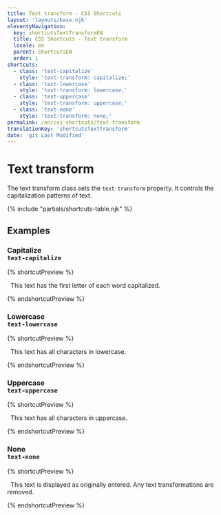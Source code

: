```yaml
---
title: Text transform - CSS Shortcuts
layout: 'layouts/base.njk'
eleventyNavigation:
  key: shortcutsTextTransformEN
  title: CSS Shortcuts - Text transform
  locale: en
  parent: shortcutsEN
  order: 1
shortcuts:
  - class: 'text-capitalize'
    style: 'text-transform: capitalize;'
  - class: 'text-lowercase'
    style: 'text-transform: lowercase;'
  - class: 'text-uppercase'
    style: 'text-transform: uppercase;'
  - class: 'text-none'
    style: 'text-transform: none;'
permalink: /en/css-shortcuts/text-transform
translationKey: 'shortcutsTextTransform'
date: 'git Last Modified'
---
```


# Text transform

The text transform class sets the `text-transform` property. It controls the capitalization patterns of text.

{% include "partials/shortcuts-table.njk" %}

## Examples

### Capitalize<br/>`text-capitalize`

{% shortcutPreview %}

<p class="text-capitalize">
  This text has the first letter of each word capitalized.
</p>
{% endshortcutPreview %}

### Lowercase<br/>`text-lowercase`

{% shortcutPreview %}

<p class="text-lowercase">
  This text has all characters in lowercase.
</p>
{% endshortcutPreview %}

### Uppercase<br/>`text-uppercase`

{% shortcutPreview %}

<p class="text-uppercase">
  This text has all characters in uppercase.
</p>
{% endshortcutPreview %}

### None<br/>`text-none`

{% shortcutPreview %}

<p class="text-none">
  This text is displayed as originally entered. Any text transformations are removed.
</p>
{% endshortcutPreview %}
